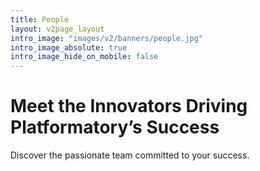 ```yaml
---
title: People
layout: v2page_layout
intro_image: "images/v2/banners/people.jpg"
intro_image_absolute: true
intro_image_hide_on_mobile: false
---
```


# Meet the Innovators Driving Platformatory’s Success

Discover the passionate team committed to your success.
